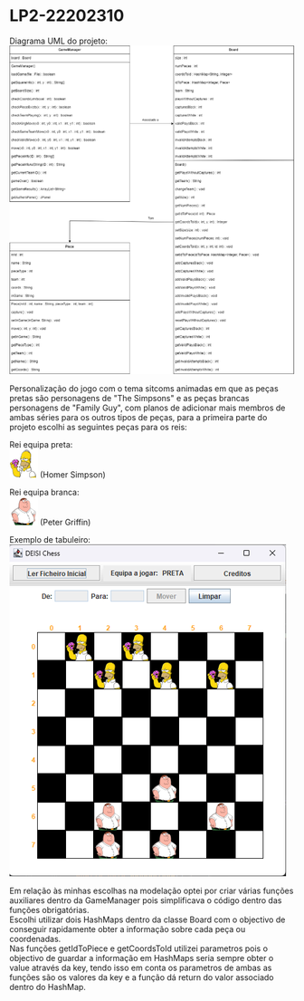 # LP2-22202310
Diagrama UML do projeto:
![](UmlDeisiChess.png?raw=true "Diagrama UML")  
  
Personalização do jogo com o tema sitcoms animadas em que as peças pretas são personagens de "The Simpsons" e as peças brancas personagens de "Family Guy", com planos de adicionar mais membros de ambas séries para os outros tipos de peças, para a primeira parte do projeto escolhi as seguintes peças para os reis:  
  
Rei equipa preta:  
![](homerSimpson.png?raw=true "Homer Simpson") (Homer Simpson)  
  
Rei equipa branca:  
![](peterGriffin.png?raw=true "Peter Griffin") (Peter Griffin)  

Exemplo de tabuleiro:  
![](deisiChess.png?raw=true "Tabuleiro") 


  
Em relação às minhas escolhas na modelação optei por criar várias funções auxiliares dentro da GameManager pois simplificava o código dentro das funções obrigatórias.  
Escolhi utilizar dois HashMaps dentro da classe Board com o objectivo de conseguir rapidamente obter a informação sobre cada peça ou coordenadas.  
Nas funções getIdToPiece e getCoordsToId utilizei parametros pois o objectivo de guardar a informação em HashMaps seria sempre obter o value através da key, tendo isso em conta os parametros de ambas as funções são os valores da key e a função dá return do valor associado dentro do HashMap.
